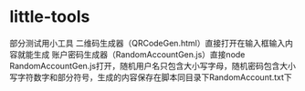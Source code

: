 # little-tools
部分测试用小工具
二维码生成器（QRCodeGen.html）直接打开在输入框输入内容就能生成
账户密码生成器（RandomAccountGen.js）直接node RandomAccountGen.js打开，随机用户名只包含大小写字母，随机密码包含大小写字符数字和部分符号，生成的内容保存在脚本同目录下RandomAccount.txt下
